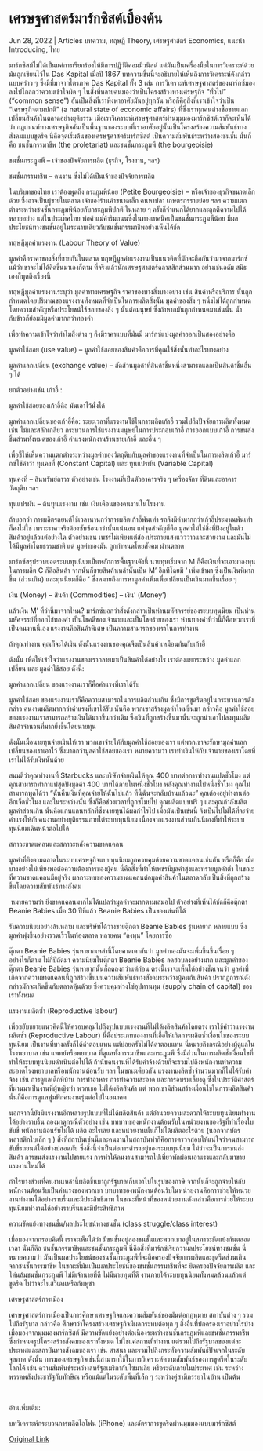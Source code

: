 # เศรษฐศาสตร์มาร์กซิสต์เบื้องต้น

Jun 28, 2022 | Articles บทความ, ทฤษฎี Theory, เศรษฐศาสตร์ Economics, แนะนำ Introducing, ไทย





มาร์กซิสม์ไม่ได้เป็นแค่การเรียกร้องให้มีการปฏิวัติคอมมิวนิสต์ แต่มันเป็นเครื่องมือในการวิเคราะห์ด้วย มันถูกเขียนไว้ใน Das Kapital เมื่อปี 1867 บทความชิ้นนี้จะอธิบายให้เห็นถึงการวิเคราะห์ดังกล่าวแบบคร่าว ๆ ซึ่งมีที่มาจากไตรภาค Das Kapital ทั้ง 3 เล่ม การวิเคราะห์เศรษฐศาสตร์ของมาร์กซ์มองลงไปไกลกว่าความเข้าใจผิด ๆ ในสิ่งที่หลายคนมองว่าเป็นโครงสร้างทางเศรษฐกิจ “ทั่วไป” (“common sense”) อันเป็นสิ่งที่เราพึ่งพาอาศัยมันอยู่ทุกวัน หรือก็คือสิ่งที่เราเข้าใจว่าเป็น “เศรษฐกิจตามปกติ” (a natural state of economic affairs) ที่ซึ่งเราทุกคนต่างซื้อขายแลกเปลี่ยนสินค้าในตลาดอย่างยุติธรรม เมื่อเราวิเคราะห์เศรษฐศาสตร์ผ่านมุมมองมาร์กซิสต์เราก็จะเห็นได้ว่า กฎเกณฑ์ทางเศรษฐกิจอันเป็นพื้นฐานของระบบที่เราอาศัยอยู่นั้นเป็นโครงสร้างความสัมพันธ์ทางสังคมแบบขูดรีด นี่คือจุดเริ่มต้นของเศรษฐศาสตร์มาร์กซิสต์ เป็นความสัมพันธ์ระหว่างสองชนชั้น นั่นก็คือ ชนชั้นกรรมาชีพ (the proletariat) และชนชั้นกระฎุมพี (the bourgeoisie)

ชนชั้นกระฎุมพี – เจ้าของปัจจัยการผลิต (ธุรกิจ, โรงงาน, ฯลฯ)

ชนชั้นกรรมาชีพ – คนงาน ซึ่งไม่ได้เป็นเจ้าของปัจจัยการผลิต



ในบริบทของไทย เราต้องพูดถึง กระฎุมพีน้อย (Petite Bourgeoisie) – หรือเจ้าของธุรกิจขนาดเล็กด้วย ซึ่งอาจเป็นผู้ขายในตลาด เจ้าของร้านค้าขนาดเล็ก คนหาปลา เกษตรกรรายย่อย ฯลฯ ความแตกต่างระหว่างชนชั้นกระฎุมพีน้อยกับกระฎุมพีปกติ ในหลาย ๆ ครั้งก็จำแนกได้ยากและถูกตีความไปได้หลายอย่าง แต่ในประเทศไทย พ่อค้าแม่ค้าริมถนนซึ่งในทางเทคนิคเป็นชนชั้นกระฎุมพีน้อย มีผลประโยชน์ทางชนชั้นอยู่ในระนาบเดียวกับชนชั้นกรรมาชีพอย่างเห็นได้ชัด

ทฤษฎีมูลค่าแรงงาน (Labour Theory of Value)

มูลค่าคือราคาของสิ่งที่ขายกันในตลาด ทฤษฎีมูลค่าแรงงานเป็นแนวคิดที่มักจะถือกันว่ามาจากมาร์กซ์ แม้ว่าเขาจะไม่ได้คิดขึ้นมาเองก็ตาม ที่จริงแล้วนักเศรษฐศาสตร์คลาสสิกส่วนมาก อย่างเช่นอดัม สมิธ เองก็พูดถึงเรื่องนี้

ทฤษฎีมูลค่าแรงงานระบุว่า มูลค่าทางเศรษฐกิจ ราคาของบางสิ่งบางอย่าง เช่น สินค้าหรือบริการ นั้นถูกกำหนดโดยปริมาณของแรงงานทั้งหมดที่จำเป็นในการผลิตสิ่งนั้น มูลค่าของสิ่ง ๆ หนึ่งไม่ได้ถูกกำหนดโดยความสำคัญหรือประโยชน์ใช้สอยของสิ่ง ๆ นั้นต่อมนุษย์ ซึ่งถ้าหากมันถูกกำหนดมาเช่นนั้น น้ำกับข้าวก็ย่อมมีมูลค่ามากกว่าทองคำ

เพื่อทำความเข้าใจว่าทำไมสิ่งต่าง ๆ ถึงมีราคาแบบที่มันมี มาร์กซ์แบ่งมูลค่าออกเป็นสองอย่างคือ



มูลค่าใช้สอย (use value) – มูลค่าใช้สอยของสินค้าคือการที่คุณใช้สิ่งนั้นทำอะไรบางอย่าง

มูลค่าแลกเปลี่ยน (exchange value) – สัดส่วนมูลค่าที่สินค้าชิ้นหนึ่งสามารถแลกเป็นสินค้าชิ้นอื่น ๆ ได้



ยกตัวอย่างเช่น เก้าอี้ :

มูลค่าใช้สอยของเก้าอี้คือ มันเอาไว้นั่งได้

มูลค่าแลกเปลี่ยนของเก้าอี้คือ: ระยะเวลาที่แรงงานใช้ในการผลิตเก้าอี้ รวมไปถึงปัจจัยการผลิตทั้งหมด เช่น ไม้และสลักเกลียว กระบวนการใช้แรงงานมนุษย์ในการประกอบเก้าอี้ การออกแบบเก้าอี้ การขนส่งชิ้นส่วนทั้งหมดของเก้าอี้ ค่าแรงพนักงานร้านขายเก้าอี้ และอื่น ๆ 

เพื่อชี้ให้เห็นความแตกต่างระหว่างมูลค่าของวัตถุดิบกับมูลค่าของแรงงานที่จำเป็นในการผลิตเก้าอี้ มาร์กซ์ใช้คำว่า ทุนคงที่ (Constant Capital) และ ทุนแปรผัน (Variable Capital)

ทุนคงที่ – สินทรัพย์ถาวร ตัวอย่างเช่น โรงงานที่เป็นตัวอาคารจริง ๆ เครื่องจักร ที่ดินและอาคาร วัตถุดิบ ฯลฯ

ทุนแปรผัน – ต้นทุนแรงงาน เช่น เงินเดือนของคนงานในโรงงาน

ถ้าบอกว่า การผลิตรถยนต์ใช้เวลานานกว่าการผลิตเก้าอี้พันเท่า รถจึงมีค่ามากกว่าเก้าอี้ประมาณพันเท่าก็คงไม่ใช่ เพราะราคาจริงต้องซับซ้อนกว่านั้นแน่นอน แต่จุดสำคัญก็คือ มูลค่าไม่ใช่สิ่งที่ฝังอยู่ในตัวสินค้าอยู่แล้วแต่อย่างใด ตัวอย่างเช่น เพชรไม่เพียงแต่ส่องประกายแสงแวววาวและสวยงาม และมันไม่ได้มีมูลค่าโดยธรรมชาติ แต่ มูลค่าของมัน ถูกกำหนดโดยสังคม ผ่านตลาด



มาร์กซ์สรุปรวบยอดระบบทุนนิยมเป็นหลักการพื้นฐานดังนี้ นายทุนเริ่มจาก M ก็คือเงินที่จะเอามาลงทุนในการผลิต C ก็คือสินค้า จากนั้นก็ขายสินค้าเหล่านั้นเป็น M’ อีกทีโดยมี ‘ เพิ่มเข้ามา ซึ่งเป็นเงินที่มากขึ้น (ส่วนเกิน) และทุนนิยมก็คือ ‘ ซึ่งหมายถึงการหามูลค่าเพิ่มเพื่อเปลี่ยนเป็นเงินมากขึ้นเรื่อย ๆ

เงิน (Money) – สินค้า (Commodities) – เงิน’ (Money’)



แล้วเงิน M’ ที่ว่านี้มาจากไหน? มาร์กซ์บอกว่าสิ่งดังกล่าวเป็นห่านมหัศจรรย์ของระบบทุนนิยม เป็นห่านมหัศจรรย์ที่ออกไข่ทองคำ เป็นโชคดีของเจ้านายและเป็นโชคร้ายของเรา ห่านทองคำที่ว่านี้ก็คือพวกเราที่เป็นคนงานนี่เอง แรงงานคือสินค้าพิเศษ เป็นความสามารถของเราในการทำงาน

ถ้าคุณทำงาน คุณก็จะได้เงิน ดังนั้นแรงงานของคุณจึงเป็นสินค้าเหมือนกันกับเก้าอี้

ดังนั้น เพื่อให้เข้าใจว่าแรงงานของเรากลายมาเป็นสินค้าได้อย่างไร เราต้องแยกระหว่าง มูลค่าแลกเปลี่ยน และ มูลค่าใช้สอย ดังนี้:

มูลค่าแลกเปลี่ยน ของแรงงานเราก็คือค่าแรงที่เราได้รับ

มูลค่าใช้สอย ของแรงงานเราก็คือความสามารถในการผลิตส่วนเกิน ซึ่งมีการขูดรีดอยู่ในกระบวนการดังกล่าว คนงานผลิตมากกว่าค่าแรงที่เขาได้รับ นั่นคือ พวกเขาสร้างมูลค่าใหม่ขึ้นมา กล่าวคือ มูลค่าใช้สอย ของแรงงานเราสามารถสร้างเงินได้มากขึ้นกว่าเดิม ซึ่งเงินที่ถูกสร้างขึ้นมานั้นจะถูกนำเอาไปลงทุนผลิตสินค้าจำนวนที่มากยิ่งขึ้นโดยนายทุน

ดังนั้นเมื่อนายทุนจ่ายเงินให้เรา พวกเขาจ่ายให้กับมูลค่าใช้สอยของเรา แต่พวกเขาจะรักษามูลค่าแลกเปลี่ยนของเราเอาไว้ ซึ่งมากกว่ามูลค่าใช้สอยของเรา หมายความว่า เราทำเงินให้กับเจ้านายของเราโดยที่เราไม่ได้รับเงินนั้นด้วย

สมมติว่าคุณทำงานที่ Starbucks และบริษัทจ่ายเงินให้คุณ 400 บาทต่อการทำงานแปดชั่วโมง แต่คุณสามารถทำกาแฟสุดปังมูลค่า 400 บาทได้ภายในหนึ่งชั่วโมง หลังคุณทำงานไปหนึ่งชั่วโมง คุณไม่สามารถพูดได้ว่า “ฉันคืนเงินที่คุณจ่ายให้ฉันไปแล้ว ทีนี้ฉันจะกลับบ้านแล้วนะ” คุณต้องอยู่ทำงานต่ออีกเจ็ดชั่วโมง และในระหว่างนั้น ซึ่งก็คือช่วงเวลาที่ถูกขโมยไป คุณผลิตแบบฟรี ๆ และคุณกำลังผลิตมูลค่าส่วนเกิน นั่นคือแก่นแกนหลักที่ซึ่งนายทุนได้ผลกำไรไป เมื่อมันเป็นเช่นนี้ จึงเป็นไปไม่ได้ที่จะจ่ายค่าแรงให้กับคนงานอย่างยุติธรรมภายใต้ระบบทุนนิยม เนื่องจากแรงงานส่วนเกินนี่เองที่ทำให้ระบบทุนนิยมเดินหน้าต่อไปได้



สภาวะขาดแคลนและสภาวะหลังความขาดแคลน 

มูลค่าที่อิงตามตลาดในระบบเศรษฐกิจแบบทุนนิยมถูกควบคุมด้วยความขาดแคลนเช่นกัน หรือก็คือ เมื่อบางอย่างไม่เพียงพอต่อความต้องการของผู้คน นี่คือสิ่งที่ทำให้เพชรมีมูลค่าสูงและทรายมูลค่าต่ำ ในขณะที่ความขาดแคลนมีอยู่จริง ผลกระทบของความขาดแคลนต่อมูลค่าสินค้าในตลาดกลับเป็นสิ่งที่ถูกสร้างขึ้นโดยความสัมพันธ์ทางสังคม

 หมายความว่า ยิ่งขาดแคลนมากไม่ได้แปลว่ามูลค่าจะมากตามเสมอไป ตัวอย่างที่เห็นได้ชัดก็คือตุ๊กตา Beanie Babies เมื่อ 30 ปีที่แล้ว Beanie Babies เป็นของเล่นที่ได้

รับความนิยมอย่างล้นหลาม และบริษัทได้วางขายตุ๊กตา Beanie Babies รุ่นหายาก หลายแบบ ซึ่งมูลค่าพุ่งขึ้นอย่างรวดเร็วในท้องตลาด หลายคน “ลงทุน” โดยการซื้อ

ตุ๊กตา Beanie Babies รุ่นหายากเหล่านี้โดยคาดเดากันว่า มูลค่าของมันจะเพิ่มขึ้นขึ้นเรื่อย ๆ  อย่างไรก็ตาม ไม่กี่ปีถัดมา ความนิยมในตุ๊กตา Beanie Babies ลดฮวบลงอย่างมาก และมูลค่าของตุ๊กตา Beanie Babies รุ่นหายากนั้นก็ลดลงกว่าแต่ก่อน ตรงนี้เราจะเห็นได้อย่างชัดเจนว่า มูลค่าที่เกิดจากความขาดแคลนนี้ถูกสร้างขึ้นบนความสัมพันธ์ทางสังคมระหว่างผู้คนกับสินค้า ปรากฏการณ์ดังกล่าวมักจะเกิดขึ้นกับตลาดหุ้นด้วย ซึ่งควบคุมห่วงโซ่อุปทานทุน (supply chain of capital) ของเราทั้งหมด

แรงงานผลิตซ้ำ (Reproductive labour)

เพื่อขยับขยายแนวคิดนี้ให้ครอบคลุมไปถึงรูปแบบแรงงานที่ไม่ได้ผลิตสินค้าโดยตรง เราใช้คำว่าแรงงานผลิตซ้ำ (Reproductive Labour) นี่คือประเภทของงานที่เอื้อให้เกิดการผลิตซ้ำเงื่อนไขของระบบทุนนิยม เป็นงานที่บางครั้งก็ได้ค่าตอบแทน แต่บ่อยครั้งไม่ได้ค่าตอบแทน นี่หมายถึงกรณีอย่างผู้ดูแลในโรงพยาบาล เช่น แพทย์หรือพยาบาล ที่ดูแลทั้งกรรมาชีพและกระฎุมพี ซึ่งมีส่วนในการผลิตซ้ำเงื่อนไขที่ทำให้ระบบทุนนิยมดำเนินต่อไปได้ ถ้านับคนงานที่ได้รับค่าจ้างด้วยก็จะรวมไปถึงพนักงานทำความสะอาดโรงพยาบาลหรือพนักงานต้อนรับ ฯลฯ ในขณะเดียวกัน แรงงานผลิตซ้ำจำนวนมากก็ไม่ได้รับค่าจ้าง เช่น การดูแลเด็กที่บ้าน การทำอาหาร การทำความสะอาด และการอบรมเลี้ยงดู ซึ่งในประวัติศาสตร์ที่ผ่านมาเป็นงานที่ผู้หญิงทำ พวกเธอ ไม่ได้ผลิตสินค้า แต่ พวกเขามีส่วนสร้างเงื่อนไขในการผลิตสินค้า นั่นก็คือการดูแลฟูมฟักคนงานรุ่นต่อไปในอนาคต

นอกจากนี้ยังมีแรงงานอีกหลายรูปแบบที่ไม่ได้ผลิตสินค้า แต่อำนวยความสะดวกให้ระบบทุนนิยมทำงานได้อย่างราบรื่น ลองมาดูกรณีตัวอย่าง เช่น บทบาทของพนักงานต้อนรับในหน่วยงานของรัฐที่ทำเรื่องใบขับขี่ พนักงานต้อนรับไม่ได้ ผลิต อะไรเลย และหน่วยงานนั้นก็ไม่ได้ผลิตอะไรด้วย (นอกจากบัตรพลาสติกใบเล็ก ๆ ) สิ่งที่สถาบันเช่นนี้และคนงานในสถาบันทำก็คือการตรวจสอบให้แน่ใจว่าคนสามารถขับขี่รถยนต์ได้อย่างปลอดภัย ซึ่งสิ่งนี้จำเป็นต่อการดำรงอยู่ของระบบทุนนิยม ไม่ว่าจะเป็นการขนส่งสินค้า การขนส่งแรงงานไปขายแรง การทำให้คนงานสามารถไปเที่ยวพักผ่อนเอาแรงและกลับมาขายแรงงานใหม่ได้ 

กำไรบางส่วนที่คนงานเหล่านี้ผลิตขึ้นมาถูกรัฐบาลเก็บเอาไปในรูปของภาษี จากนั้นก็จะถูกจ่ายให้กับพนักงานต้อนรับเป็นค่าแรงของพวกเขา บทบาทของพนักงานต้อนรับในหน่วยงานคือการช่วยให้หน่วยงานทำงานได้อย่างราบรื่นและมีประสิทธิภาพ ในขณะที่หน้าที่ของหน่วยงานดังกล่าวคือการช่วยให้ระบบทุนนิยมทำงานได้อย่างราบรื่นและมีประสิทธิภาพ



ความขัดแย้งทางชนชั้น/ผลประโยชน์ทางชนชั้น (class struggle/class interest)

เมื่อมองจากกรอบคิดนี้ เราจะเห็นได้ว่า มีชนชั้นอยู่สองชนชั้นและพวกเขาอยู่ในสภาวะขัดแย้งกันตลอดเวลา นั่นก็คือ ชนชั้นกรรมาชีพและชนชั้นกระฎุมพี นี่คือสิ่งที่มาร์กซ์เรียกว่าผลประโยชน์ทางชนชั้น นี่หมายความว่า มันเป็นผลประโยชน์ของชนชั้นกระฎุมพีที่จะถือครองปัจจัยการผลิตและขูดรีดส่วนเกินจากชนชั้นกรรมาชีพ ในขณะที่มันเป็นผลประโยชน์ของชนชั้นกรรมาชีพที่จะ ยึดครองปัจจัยการผลิต และโค่นล้มชนชั้นกระฎุมพี ไม่มีเจ้านายที่ดี ไม่มีนายทุนที่ดี งานภายใต้ระบบทุนนิยมทั้งหมดล้วนแล้วแต่ขูดรีด ไม่ว่าจะในสวีเดนหรือกัมพูชา

เศรษฐศาสตร์การเมือง

เศรษฐศาสตร์การเมืองเป็นการศึกษาเศรษฐกิจและความสัมพันธ์ของมันต่อกฎหมาย สถาบันต่าง ๆ รวมไปถึงรัฐบาล กล่าวคือ ศึกษาว่าโครงสร้างเศรษฐกิจมีผลกระทบต่อทุก ๆ สิ่งอื่นที่ปกครองเราอย่างไรบ้าง เมื่อมองจากมุมมองมาร์กซิสต์ มีความขัดแย้งอย่างต่อเนื่องระหว่างชนชั้นกระฎุมพีและชนชั้นกรรมาชีพ ซึ่งกำหนดรูปโครงสร้างสังคมของเราทั้งหมด ไม่ใช่แค่สถานที่ทำงาน แต่รวมไปถึงรัฐบาลของแต่ละประเทศและสถาบันทางสังคมของเรา เช่น ศาสนา และรวมไปถึงกระทั่งความสัมพันธ์ปัจเจกในระดับจุลภาค ดังนั้น การมองเศรษฐกิจเช่นนี้สามารถใช้ในการวิเคราะห์ความสัมพันธ์ของการขูดรีดในระดับโลกได้ เช่น ความสัมพันธ์ระหว่างสหรัฐอเมริกากับโซมาเลีย หรือระดับภายในประเทศ เช่น ระหว่างพรรคพลังประชารัฐกับทักษิณ หรือแม้แต่ในระดับพื้นที่เล็ก ๆ ระหว่างคู่สามีภรรยาในบ้าน เป็นต้น



 

อ่านเพิ่มเติม:

บทวิเคราะห์กระบวนการผลิตไอโฟน (iPhone) และอัตราการขูดรีดผ่านมุมมองแบบมาร์กซิสต์



[Original Link](https://www.dindeng.com/economics/)